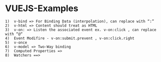 # VUEJS-Examples
	1)	v-bind => For Binding Data (interpolation), can replace with “:”
	2)	v-html => Content should treat as HTML 
	3)	v-on: => Listen the associated event ex. v-on:click , can replace with “@“
	4)	Event Modifire - v-on:submit.prevent , v-on:click.right
	5)	v-once
	6)	v-model => Two-Way binding
	7)	Computed Properties =>
	8)	Watchers ==> 
